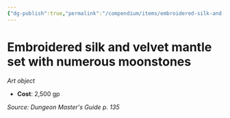 ```yaml
---
{"dg-publish":true,"permalink":"/compendium/items/embroidered-silk-and-velvet-mantle-set-with-numerous-moonstones/","tags":["compendium/src/5e/dmg","item/wealth/art-object"]}
---
```


# Embroidered silk and velvet mantle set with numerous moonstones
*Art object*  

- **Cost**: 2,500 gp

*Source: Dungeon Master's Guide p. 135*